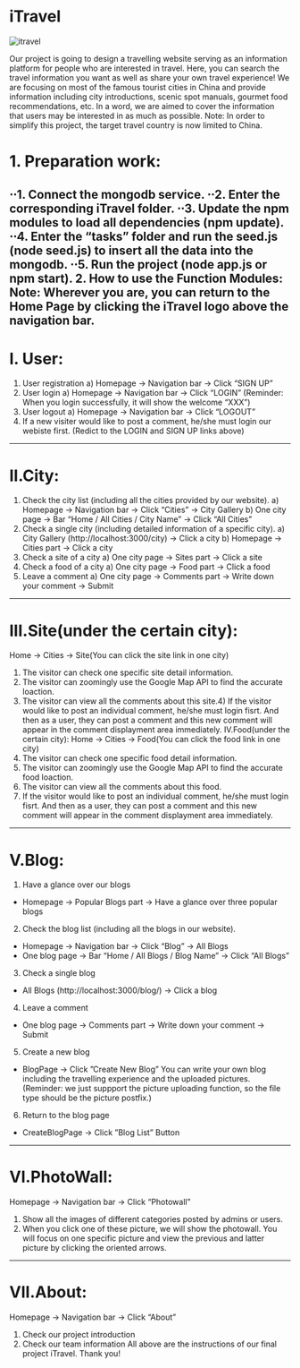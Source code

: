 # iTravel

![itravel](https://github.com/qiedingding/iTravel/blob/master/public/images/logo.PNG "Logo")

Our project is going to design a travelling website serving as an information platform
for people who are interested in travel. Here, you can search the travel information you
want as well as share your own travel experience! We are focusing on most of the
famous tourist cities in China and provide information including city introductions,
scenic spot manuals, gourmet food recommendations, etc. In a word, we are aimed to
cover the information that users may be interested in as much as possible.
Note: In order to simplify this project, the target travel country is now limited to China.

# 1. Preparation work:
⋅⋅1. Connect the mongodb service.
⋅⋅2. Enter the corresponding iTravel folder.
⋅⋅3. Update the npm modules to load all dependencies (npm update).
⋅⋅4. Enter the “tasks” folder and run the seed.js (node seed.js) to insert all the data into the mongodb.
⋅⋅5. Run the project (node app.js or npm start).
2. How to use the Function Modules:
Note: Wherever you are, you can return to the Home Page by clicking the iTravel
logo above the navigation bar.
---
# I. User:
1) User registration
a) Homepage → Navigation bar → Click “SIGN UP”
2) User login
a) Homepage → Navigation bar → Click “LOGIN” (Reminder: When you login
successfully, it will show the welcome “XXX”)
3) User logout
a) Homepage → Navigation bar → Click “LOGOUT”
4) If a new visiter would like to post a comment, he/she must login our webiste first.
(Redict to the LOGIN and SIGN UP links above)
---
# II.City:
1) Check the city list (including all the cities provided by our website).
a) Homepage → Navigation bar → Click “Cities” → City Gallery
b) One city page → Bar “Home / All Cities / City Name” → Click “All Cities”
2) Check a single city (including detailed information of a specific city).
a) City Gallery (http://localhost:3000/city) → Click a city
b) Homepage → Cities part → Click a city
3) Check a site of a city
a) One city page → Sites part → Click a site
4) Check a food of a city
a) One city page → Food part → Click a food
5) Leave a comment
a) One city page → Comments part → Write down your comment → Submit
---
# III.Site(under the certain city):
Home → Cities → Site(You can click the site link in one city)
1) The visitor can check one specific site detail information.
2) The visitor can zoomingly use the Google Map API to find the accurate loaction.
3) The visitor can view all the comments about this site.4) If the visitor would like to post an individual comment, he/she must login fisrt. And
then as a user, they can post a comment and this new comment will appear in the
comment displayment area immediately.
IV.Food(under the certain city):
Home → Cities → Food(You can click the food link in one city)
1) The visitor can check one specific food detail information.
2) The visitor can zoomingly use the Google Map API to find the accurate food loaction.
3) The visitor can view all the comments about this food.
4) If the visitor would like to post an individual comment, he/she must login fisrt. And
then as a user, they can post a comment and this new comment will appear in the
comment displayment area immediately.
---
# V.Blog:
1) Have a glance over our blogs
 * Homepage → Popular Blogs part → Have a glance over three popular blogs
2) Check the blog list (including all the blogs in our website).
  * Homepage → Navigation bar → Click “Blog” → All Blogs
  * One blog page → Bar “Home / All Blogs / Blog Name” → Click “All Blogs”
3) Check a single blog
  * All Blogs (http://localhost:3000/blog/) → Click a blog
4) Leave a comment
 * One blog page → Comments part → Write down your comment → Submit
5) Create a new blog
  * BlogPage → Click ”Create New Blog”
You can write your own blog including the travelling experience and the uploaded
pictures. (Reminder: we just suppport the picture uploading function, so the file type
should be the picture postfix.)
6) Return to the blog page
 * CreateBlogPage → Click ”Blog List” Button
---
# VI.PhotoWall:
Homepage → Navigation bar → Click “Photowall”
1) Show all the images of different categories posted by admins or users.
2) When you click one of these picture, we will show the photowall. You will focus on
one specific picture and view the previous and latter picture by clicking the oriented
arrows.
---
# VII.About:
Homepage → Navigation bar → Click “About”
1) Check our project introduction
2) Check our team information
All above are the instructions of our final project iTravel.
Thank you!
